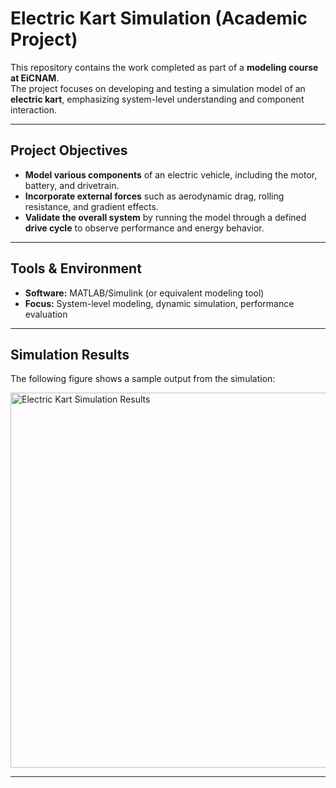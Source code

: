 # Electric Kart Simulation (Academic Project)

This repository contains the work completed as part of a **modeling course at EiCNAM**.  
The project focuses on developing and testing a simulation model of an **electric kart**, emphasizing system-level understanding and component interaction.

---

## Project Objectives

- **Model various components** of an electric vehicle, including the motor, battery, and drivetrain.  
- **Incorporate external forces** such as aerodynamic drag, rolling resistance, and gradient effects.  
- **Validate the overall system** by running the model through a defined **drive cycle** to observe performance and energy behavior.

---

## Tools & Environment

- **Software:** MATLAB/Simulink (or equivalent modeling tool)  
- **Focus:** System-level modeling, dynamic simulation, performance evaluation  

---

## Simulation Results

The following figure shows a sample output from the simulation:

<img width="1277" height="600" alt="Electric Kart Simulation Results" src="https://github.com/user-attachments/assets/b9fe032c-0ebb-4a08-bf1c-08bfc2dfd374" />

---


